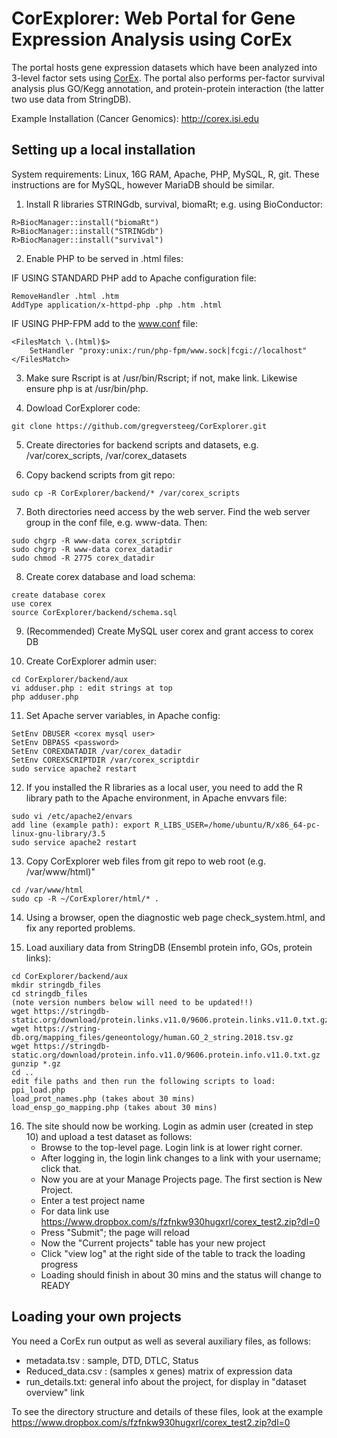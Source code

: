 # CorExplorer: Web Portal for Gene Expression Analysis using CorEx

The portal hosts gene expression datasets which have been analyzed into 3-level factor sets using
<a href="https://github.com/gregversteeg/CorEx">CorEx</a>. The portal also performs per-factor
survival analysis plus GO/Kegg annotation, and protein-protein interaction (the latter two
use data from StringDB).

Example Installation (Cancer Genomics): http://corex.isi.edu

## Setting up a local installation

System requirements: Linux, 16G RAM, Apache, PHP, MySQL, R, git.
These instructions are for MySQL, however MariaDB should be similar. 

1. Install R libraries STRINGdb, survival, biomaRt; e.g. using BioConductor:
```
R>BiocManager::install("biomaRt")
R>BiocManager::install("STRINGdb")
R>BiocManager::install("survival")
```

2. Enable PHP to be served in .html files:

IF USING STANDARD PHP add to Apache configuration file:
```
RemoveHandler .html .htm
AddType application/x-httpd-php .php .htm .html
```

IF USING PHP-FPM add to the www.conf file:
```
<FilesMatch \.(html)$>
    SetHandler "proxy:unix:/run/php-fpm/www.sock|fcgi://localhost"
</FilesMatch>
```

3. Make sure Rscript is at /usr/bin/Rscript; if not, make link. Likewise ensure php is at /usr/bin/php.

4. Dowload CorExplorer code: 
```
git clone https://github.com/gregversteeg/CorExplorer.git
```

5. Create directories for backend scripts and datasets, e.g. /var/corex_scripts, /var/corex_datasets

6. Copy backend scripts from git repo: 
```
sudo cp -R CorExplorer/backend/* /var/corex_scripts
```

7. Both directories need access by the web server. Find the web server group in the conf file, e.g. www-data. Then:

```
sudo chgrp -R www-data corex_scriptdir
sudo chgrp -R www-data corex_datadir
sudo chmod -R 2775 corex_datadir
```
    
8. Create corex database and load schema:
```
create database corex
use corex
source CorExplorer/backend/schema.sql
```

9. (Recommended) Create MySQL user corex and grant access to corex DB

10. Create CorExplorer admin user:  
```
cd CorExplorer/backend/aux
vi adduser.php : edit strings at top
php adduser.php
```

11. Set Apache server variables, in Apache config:
```
SetEnv DBUSER <corex mysql user>
SetEnv DBPASS <password>
SetEnv COREXDATADIR /var/corex_datadir
SetEnv COREXSCRIPTDIR /var/corex_scriptdir
sudo service apache2 restart
```

12. If you installed the R libraries as a local user, you need to add the R library path to the Apache environment, in Apache envvars file:
```
sudo vi /etc/apache2/envars
add line (example path): export R_LIBS_USER=/home/ubuntu/R/x86_64-pc-linux-gnu-library/3.5
sudo service apache2 restart
````

13. Copy CorExplorer web files from git repo to web root (e.g. /var/www/html)"
```
cd /var/www/html
sudo cp -R ~/CorExplorer/html/* .
```

14. Using a browser, open the diagnostic web page check_system.html, and fix any reported problems. 

15. Load auxiliary data from StringDB (Ensembl protein info, GOs, protein links):
```
cd CorExplorer/backend/aux
mkdir stringdb_files
cd stringdb_files
(note version numbers below will need to be updated!!)
wget https://stringdb-static.org/download/protein.links.v11.0/9606.protein.links.v11.0.txt.gz
wget https://string-db.org/mapping_files/geneontology/human.GO_2_string.2018.tsv.gz
wget https://stringdb-static.org/download/protein.info.v11.0/9606.protein.info.v11.0.txt.gz
gunzip *.gz
cd ..
edit file paths and then run the following scripts to load:
ppi_load.php
load_prot_names.php (takes about 30 mins)
load_ensp_go_mapping.php (takes about 30 mins)
```

16. The site should now be working. Login as admin user (created in step 10) and upload a test dataset as follows:
    * Browse to the top-level page. Login link is at lower right corner. 
    * After logging in, the login link changes to a link with your username; click that.
    * Now you are at your Manage Projects page. The first section is New Project. 
    * Enter a test project name
    * For data link use https://www.dropbox.com/s/fzfnkw930hugxrl/corex_test2.zip?dl=0
    * Press "Submit"; the page will reload
    * Now the "Current projects" table has your new project
    * Click "view log" at the right side of the table to track the loading progress
    * Loading should finish in about 30 mins and the status will change to READY
    
## Loading your own projects

You need a CorEx run output as well as several auxiliary files, as follows:
  * metadata.tsv : sample, DTD, DTLC, Status
  * Reduced_data.csv : (samples x genes) matrix of expression data
  * run_details.txt: general info about the project, for display in "dataset overview" link
    
To see the directory structure and details of these files, look at the example
https://www.dropbox.com/s/fzfnkw930hugxrl/corex_test2.zip?dl=0
